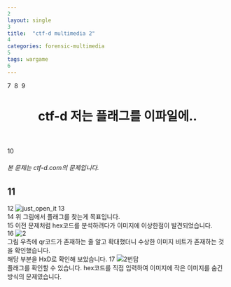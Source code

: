 ```yaml
---
2
layout: single
3
title:  "ctf-d multimedia 2"
4
categories: forensic-multimedia
5
tags: wargame
6
---
```

7
​
8
​
9
# <center>ctf-d 저는 플래그를 이파일에..</center><br>
10
###### 본 문제는 ctf-d.com의 문제입니다.<br>
11
---
12
![just_open_it](https://user-images.githubusercontent.com/91110884/182997252-5741385b-5790-4ea6-b50b-0974c14f994b.jpg)
13
<br>
14
위 그림에서 플래그를 찾는게 목표입니다.<br>
15
이전 문제처럼 hex코드를 분석하려다가 이미지에 이상한점이 발견되었습니다.<br>
16
![2](https://user-images.githubusercontent.com/91110884/182997415-6d84303c-a84c-4de4-9985-2d2b04eee3f1.PNG)<br>
그림 우측에 qr코드가 존재하는 줄 알고 확대했더니 수상한 이미지 비트가 존재하는 것을 확인했습니다. <br>
해당 부분을 HxD로 확인해 보았습니다.
17
![2번답](https://user-images.githubusercontent.com/91110884/182997291-12fcf8da-91c4-4622-98d9-14b3497dc0a8.PNG)<br>
플래그를 확인할 수 있습니다.
hex코드를 직접 입력하여 이미지에 작은 이미지를 숨긴 방식의 문제였습니다.
